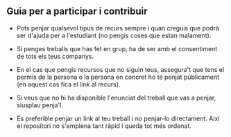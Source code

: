 ## Guia per a participar i contribuir 

- Pots penjar qualsevol tipus de recurs sempre i quan creguis que podrà ser d'ajuda per a l'estudiant (no pengis coses que estan malament).

- Si penges treballs que has fet en grup, ha de ser amb el consentiment de tots els teus companys.

- En el cas que pengis recursos que no siguin teus, assegura't que tens el permís de la persona o la persona en concret ho té penjat públicament (en aquest cas fica el link al recurs).

- Si veus que no hi ha disponible l'enunciat del treball que vas a penjar, siusplau penja'l. 

- És preferible penjar un link al teu treball i no penjar-lo directament. Així el repositori no s'emplena tant ràpid i queda tot més ordenat.
